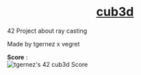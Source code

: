 <h1 align="center"><u>cub3d</u></h1>
42 Project about ray casting

Made by tgernez x vegret

**Score** : 
<br>
![tgernez's 42 cub3d Score]()
